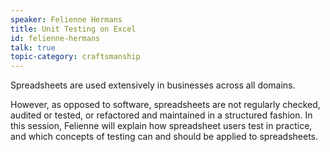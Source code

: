 ```yaml
---
speaker: Felienne Hermans
title: Unit Testing on Excel
id: felienne-hermans
talk: true
topic-category: craftsmanship
---
```

Spreadsheets are used extensively in businesses across all domains.

However, as opposed to software, spreadsheets are not regularly checked, audited or tested, or refactored and maintained in a structured fashion. In this session, Felienne will explain how spreadsheet users test in practice, and which concepts of testing can and should be applied to spreadsheets.
